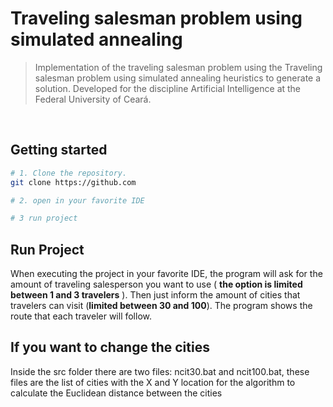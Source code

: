 # Traveling salesman problem using simulated annealing
> Implementation of the traveling salesman problem using the Traveling salesman problem using simulated annealing heuristics to generate a solution. Developed for the discipline Artificial Intelligence at the Federal University of Ceará.

<br/>

## Getting started

```bash
# 1. Clone the repository.
git clone https://github.com

# 2. open in your favorite IDE

# 3 run project
```
## Run Project
When executing the project in your favorite IDE, the program will ask for the amount of traveling salesperson you want to use ( **the option is limited between 1 and 3 travelers** ). Then just inform the amount of cities that travelers can visit (**limited between 30 and 100**). The program shows the route that each traveler will follow.

## If you want to change the cities
Inside the src folder there are two files: ncit30.bat and ncit100.bat, these files are the list of cities with the X and Y location for the algorithm to calculate the Euclidean distance between the cities